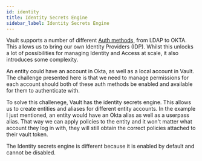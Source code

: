 ```yaml
---
id: identity
title: Identity Secrets Engine
sidebar_label: Identity Secrets Engine
---
```


Vault supports a number of different [Auth methods,](https://www.vaultproject.io/docs/auth) from LDAP to OKTA. This allows us to bring our own Identity Providers (IDP). Whilst this unlocks a lot of possibilities for managing Identity and Access at scale, it also introduces some complexity.

An entity could have an account in Okta, as well as a local account in Vault. The challenge presented here is that we need to manage permissions for each account should both of these auth methods be enabled and available for them to authenticate with.

To solve this challenege, Vault has the identity secrets engine. This allows us to create entities and aliases for different entity accounts. In the example I just mentioned, an entity would have an Okta alias as well as a userpass alias. That way we can apply policies to the entity and it won't matter what account they log in with, they will still obtain the correct policies attached to their vault token.

The Identity secrets engine is different because it is enabled by default and cannot be disabled.
